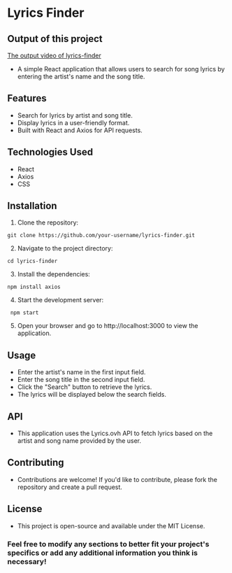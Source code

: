 # Lyrics Finder
## Output of this project
[The output video of lyrics-finder]()
* A simple React application that allows users to search for song lyrics by entering the artist's name and the song title.
## Features
* Search for lyrics by artist and song title.
* Display lyrics in a user-friendly format.
* Built with React and Axios for API requests.
## Technologies Used
* React
* Axios
* CSS
## Installation
1. Clone the repository:
 ```
 git clone https://github.com/your-username/lyrics-finder.git
```
2. Navigate to the project directory:
 ```
 cd lyrics-finder
```
3. Install the dependencies:
 ```
 npm install axios
```
4. Start the development server:
 ```
  npm start
```
5. Open your browser and go to http://localhost:3000 to view the application.
## Usage
* Enter the artist's name in the first input field.
* Enter the song title in the second input field.
* Click the "Search" button to retrieve the lyrics.
* The lyrics will be displayed below the search fields.
## API
* This application uses the Lyrics.ovh API to fetch lyrics based on the artist and song name provided by the user.
## Contributing
* Contributions are welcome! If you'd like to contribute, please fork the repository and create a pull request.
## License
* This project is open-source and available under the MIT License.
### Feel free to modify any sections to better fit your project's specifics or add any additional information you think is necessary!
